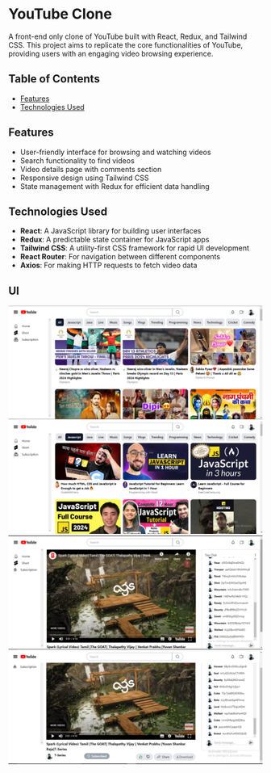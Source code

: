 # YouTube Clone

A front-end only clone of YouTube built with React, Redux, and Tailwind CSS. This project aims to replicate the core functionalities of YouTube, providing users with an engaging video browsing experience.

## Table of Contents

- [Features](#features)
- [Technologies Used](#technologies-used)

## Features

- User-friendly interface for browsing and watching videos
- Search functionality to find videos
- Video details page with comments section
- Responsive design using Tailwind CSS
- State management with Redux for efficient data handling

## Technologies Used

- **React**: A JavaScript library for building user interfaces
- **Redux**: A predictable state container for JavaScript apps
- **Tailwind CSS**: A utility-first CSS framework for rapid UI development
- **React Router**: For navigation between different components
- **Axios**: For making HTTP requests to fetch video data

## UI

![alt text](image.png)
![alt text](image-1.png)
![alt text](image-2.png)
![alt text](image-3.png)
